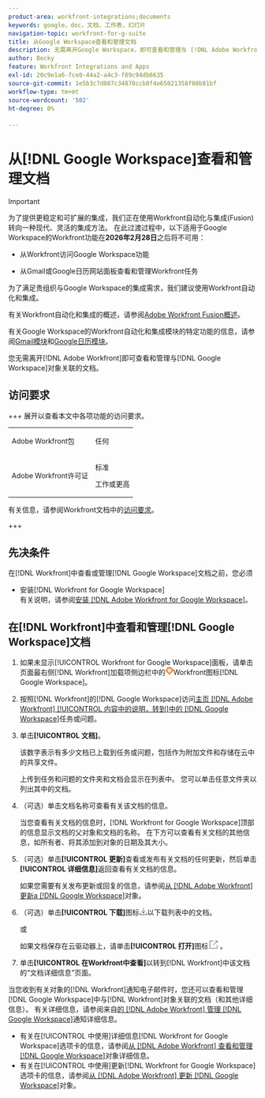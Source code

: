 ```yaml
---
product-area: workfront-integrations;documents
keywords: google，doc，文档，工作表，幻灯片
navigation-topic: workfront-for-g-suite
title: 从Google Workspace查看和管理文档
description: 无需离开Google Workspace，即可查看和管理与 [!DNL Adobe Workfront] 对象关联的文档。
author: Becky
feature: Workfront Integrations and Apps
exl-id: 20c9e1a6-fce0-44a2-a4c3-f89c94db6635
source-git-commit: 1e5b3c7d087c34870ccb0f4e65021358f08b81bf
workflow-type: tm+mt
source-wordcount: '502'
ht-degree: 0%

---
```


# 从[!DNL Google Workspace]查看和管理文档

>[!IMPORTANT]
>
>为了提供更稳定和可扩展的集成，我们正在使用Workfront自动化与集成(Fusion)转向一种现代、灵活的集成方法。 在此过渡过程中，以下适用于Google Workspace的Workfront功能在&#x200B;**2026年2月28日**&#x200B;之后将不可用：
>
>* 从Workfront访问Google Workspace功能
>
>* 从Gmail或Google日历网站面板查看和管理Workfront任务
>
>为了满足贵组织与Google Workspace的集成需求，我们建议使用Workfront自动化和集成。
>
>有关Workfront自动化和集成的概述，请参阅[Adobe Workfront Fusion概述](https://experienceleague.adobe.com/en/docs/workfront-fusion/using/get-started-with-fusion/understand-workfront-fusion/workfront-fusion-overview)。
>
>有关Google Workspace的Workfront自动化和集成模块的特定功能的信息，请参阅[Gmail模块](https://experienceleague.adobe.com/en/docs/workfront-fusion/using/references/apps-and-their-modules/third-party-app-connectors/gmail-modules)和[Google日历模块](https://experienceleague.adobe.com/en/docs/workfront-fusion/using/references/apps-and-their-modules/third-party-app-connectors/google-calendar-modules)。

您无需离开[!DNL Adobe Workfront]即可查看和管理与[!DNL Google Workspace]对象关联的文档。

## 访问要求

+++ 展开以查看本文中各项功能的访问要求。

<table style="table-layout:auto"> 
 <col> 
 <col> 
 <tbody> 
  <tr> 
   <td role="rowheader">Adobe Workfront包</td> 
   <td> <p>任何</p> </td> 
  </tr> 
  <tr> 
   <td role="rowheader">Adobe Workfront许可证</td> 
   <td> <p>标准</p><p>工作或更高</p>
  </tr> 
 </tbody> 
</table>

有关信息，请参阅Workfront文档中的[访问要求](/help/quicksilver/administration-and-setup/add-users/access-levels-and-object-permissions/access-level-requirements-in-documentation.md)。

+++

## 先决条件

在[!DNL Workfront]中查看或管理[!DNL Google Workspace]文档之前，您必须

* 安装[!DNL Workfront for Google Workspace]\
   有关说明，请参阅[安装 [!DNL Adobe Workfront for Google Workspace]](../../workfront-integrations-and-apps/workfront-for-g-suite/install-workfront-for-gsuite.md)。

## 在[!DNL Workfront]中查看和管理[!DNL Google Workspace]文档

1. 如果未显示[!UICONTROL Workfront for Google Workspace]面板，请单击页面最右侧[!DNL Workfront]加载项侧边栏中的![图标](assets/wf-lion-icon.png)Workfront图标[!DNL Google Workspace]。
1. 按照[!DNL Workfront]的[!DNL Google Workspace]访问[主页 [!DNL Adobe Workfront] [!UICONTROL 内容中的说明，转到]中的 [!DNL Google Workspace]](../../workfront-integrations-and-apps/workfront-for-g-suite/access-wf-home-content-from-g-suite.md)任务或问题。
1. 单击&#x200B;**[!UICONTROL 文档]**。

   该数字表示有多少文档已上载到任务或问题，包括作为附加文件和存储在云中的共享文件。

   上传到任务和问题的文件夹和文档会显示在列表中。 您可以单击任意文件夹以列出其中的文档。

1. （可选）单击文档名称可查看有关该文档的信息。

   当您查看有关文档的信息时，[!DNL Workfront for Google Workspace]顶部的信息显示文档的父对象和文档的名称。 在下方可以查看有关文档的其他信息，如所有者、将其添加到对象的日期及其大小。

1. （可选）单击&#x200B;**[!UICONTROL 更新]**&#x200B;查看或发布有关文档的任何更新，然后单击&#x200B;**[!UICONTROL 详细信息]**&#x200B;返回查看有关文档的信息。

   如果您需要有关发布更新或回复的信息，请参阅[从 [!DNL Adobe Workfront] 更新a [!DNL Google Workspace]](../../workfront-integrations-and-apps/workfront-for-g-suite/update-a-workfront-object-in-gsuite.md)对象。

1. （可选）单击&#x200B;**[!UICONTROL 下载]**&#x200B;图标![下载图标](assets/download-icon.png)以下载列表中的文档。

   或

   如果文档保存在云驱动器上，请单击&#x200B;**[!UICONTROL 打开]**&#x200B;图标![打开图标](assets/open-icon.png) 。

1. 单击&#x200B;**[!UICONTROL 在Workfront中查看]**&#x200B;以转到[!DNL Workfront]中该文档的“文档详细信息”页面。

当您收到有关对象的[!DNL Workfront]通知电子邮件时，您还可以查看和管理[!DNL Google Workspace]中与[!DNL Workfront]对象关联的文档（和其他详细信息）。 有关详细信息，请参阅来自[的 [!DNL Adobe Workfront] 管理 [!DNL Google Workspace]](../../workfront-integrations-and-apps/workfront-for-g-suite/manage-wf-email-notification-details-in-gsuite.md)通知详细信息。

* 有关在[!UICONTROL 中使用]详细信息[!DNL Workfront for Google Workspace]选项卡的信息，请参阅[从 [!DNL Adobe Workfront] 查看和管理 [!DNL Google Workspace]](../../workfront-integrations-and-apps/workfront-for-g-suite/view-manage-work-item-details-in-gsuite.md)对象详细信息。
* 有关在[!UICONTROL 中使用]更新[!DNL Workfront for Google Workspace]选项卡的信息，请参阅[从 [!DNL Adobe Workfront] 更新 [!DNL Google Workspace]](../../workfront-integrations-and-apps/workfront-for-g-suite/update-a-workfront-object-in-gsuite.md)对象。

